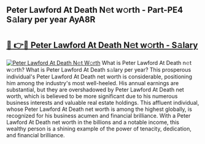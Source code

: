 ## Peter Lawford At Death N𝚎t w𝚘rth - Part-PE4 S𝚊lary per year AyA8R

# <h2><a href="http://gc3cl9y.nevu.top/?p=Peter+Lawford+At+Death">🔗 👉🔴 Peter Lawford At Death N𝚎t w𝚘rth - S𝚊lary</a></h2>

[![Peter Lawford At Death N𝚎t W𝚘rth](https://i.imgur.com/Oavwk0R.jpeg)](http://gc3cl9y.nevu.top/?p=Peter+Lawford+At+Death)
What is Peter Lawford At Death n𝚎t w𝚘rth? What is Peter Lawford At Death s𝚊lary per year?
This prosperous individual's Peter Lawford At Death net worth is considerable, positioning him among the industry's most well-heeled. His annual earnings are substantial, but they are overshadowed by Peter Lawford At Death net worth, which is believed to be more significant due to his numerous business interests and valuable real estate holdings. This affluent individual, whose Peter Lawford At Death net worth is among the highest globally, is recognized for his business acumen and financial brilliance. With a Peter Lawford At Death net worth in the billions and a notable income, this wealthy person is a shining example of the power of tenacity, dedication, and financial brilliance.
